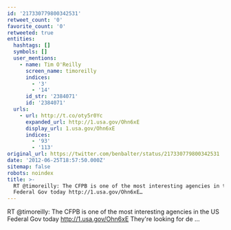 ```yaml
---
id: '217330779800342531'
retweet_count: '0'
favorite_count: '0'
retweeted: true
entities:
  hashtags: []
  symbols: []
  user_mentions:
    - name: Tim O'Reilly
      screen_name: timoreilly
      indices:
        - '3'
        - '14'
      id_str: '2384071'
      id: '2384071'
  urls:
    - url: http://t.co/oty5r0Yc
      expanded_url: http://1.usa.gov/Ohn6xE
      display_url: 1.usa.gov/Ohn6xE
      indices:
        - '93'
        - '113'
original_url: https://twitter.com/benbalter/status/217330779800342531
date: '2012-06-25T18:57:50.000Z'
sitemap: false
robots: noindex
title: >-
  RT @timoreilly: The CFPB is one of the most interesting agencies in the US
  Federal Gov today http://1.usa.gov/Ohn6xE…
---
```


RT @timoreilly: The CFPB is one of the most interesting agencies in the US Federal Gov today http://1.usa.gov/Ohn6xE They're looking for de ...